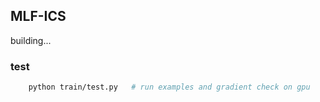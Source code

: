 ## MLF-ICS

building...

### test
```bash
    python train/test.py   # run examples and gradient check on gpu 
```

